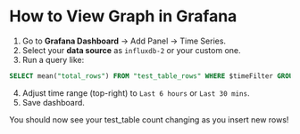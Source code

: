 #  How to View Graph in Grafana

1. Go to **Grafana Dashboard** → Add Panel → Time Series.
2. Select your **data source** as `influxdb-2` or your custom one.
3. Run a query like:
```sql
SELECT mean("total_rows") FROM "test_table_rows" WHERE $timeFilter GROUP BY time($__interval) fill(null)
```
4. Adjust time range (top-right) to `Last 6 hours` or `Last 30 mins`.
5. Save dashboard.

You should now see your test_table count changing as you insert new rows!
